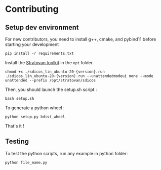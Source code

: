 
# Contributing

## Setup dev environment

For new contributors, you need to install g++, cmake, and pybind11 before starting your development

```
pip install -r requirements.txt
```

Install the [Stratovan toolkit](https://www.stratovan.com/products/dicos-toolkit) in the `opt` folder.
```
chmod +x ./sdicos_lin_ubuntu-20-{version}.run
./sdicos_lin_ubuntu-20-{version}.run --unattendedmodeui none --mode unattended --prefix /opt/stratovan/sdicos
```
Then, you should launch the setup.sh script :
 
```
bash setup.sh
```

To generate a python wheel :

```
python setup.py bdist_wheel
```

That's it !

## Testing 
To test the python scripts, run any example in python folder:

```
python file_name.py
```